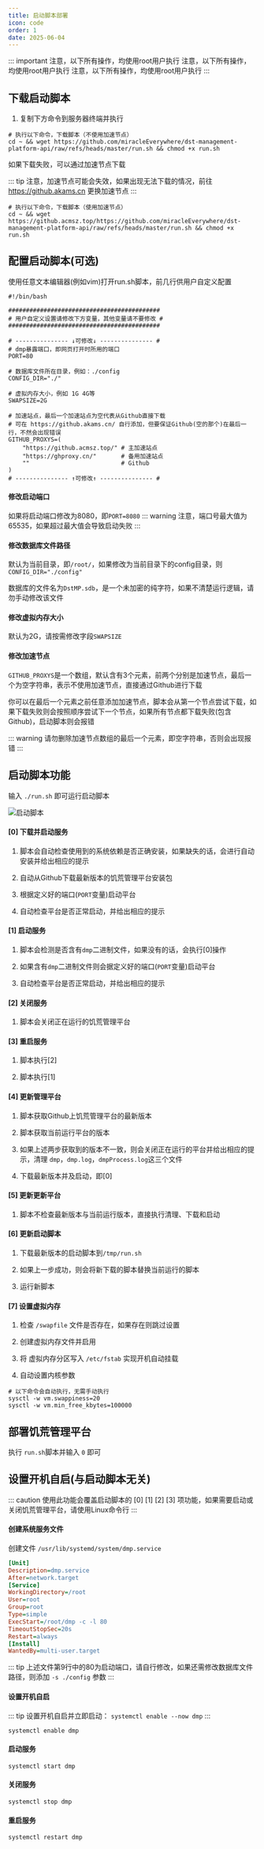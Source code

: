 ```yaml
---
title: 启动脚本部署
icon: code
order: 1
date: 2025-06-04
---
```


::: important
注意，以下所有操作，均使用root用户执行
注意，以下所有操作，均使用root用户执行
注意，以下所有操作，均使用root用户执行
:::

## 下载启动脚本

1. 复制下方命令到服务器终端并执行

```shell
# 执行以下命令，下载脚本（不使用加速节点）
cd ~ && wget https://github.com/miracleEverywhere/dst-management-platform-api/raw/refs/heads/master/run.sh && chmod +x run.sh
```

如果下载失败，可以通过加速节点下载

::: tip
注意，加速节点可能会失效，如果出现无法下载的情况，前往 https://github.akams.cn 更换加速节点
:::
```shell
# 执行以下命令，下载脚本（使用加速节点）
cd ~ && wget https://github.acmsz.top/https://github.com/miracleEverywhere/dst-management-platform-api/raw/refs/heads/master/run.sh && chmod +x run.sh
```

## 配置启动脚本(可选)

使用任意文本编辑器(例如vim)打开run.sh脚本，前几行供用户自定义配置

```shell
#!/bin/bash

###########################################
# 用户自定义设置请修改下方变量，其他变量请不要修改 #
###########################################

# --------------- ↓可修改↓ --------------- #
# dmp暴露端口，即网页打开时所用的端口
PORT=80

# 数据库文件所在目录，例如：./config
CONFIG_DIR="./"

# 虚拟内存大小，例如 1G 4G等
SWAPSIZE=2G

# 加速站点，最后一个加速站点为空代表从Github直接下载
# 可在 https://github.akams.cn/ 自行添加，但要保证Github(空的那个)在最后一行，不然会出现错误
GITHUB_PROXYS=(
    "https://github.acmsz.top/" # 主加速站点
    "https://ghproxy.cn/"       # 备用加速站点
    ""                          # Github
)
# --------------- ↑可修改↑ --------------- #
```

#### 修改启动端口

如果将启动端口修改为8080，即`PORT=8080`
::: warning
注意，端口号最大值为65535，如果超过最大值会导致启动失败
:::

#### 修改数据库文件路径

默认为当前目录，即`/root/`，如果修改为当前目录下的config目录，则 `CONFIG_DIR="./config"`

数据库的文件名为`DstMP.sdb`，是一个未加密的纯字符，如果不清楚运行逻辑，请勿手动修改该文件

#### 修改虚拟内存大小

默认为2G，请按需修改字段`SWAPSIZE`

#### 修改加速节点

`GITHUB_PROXYS`是一个数组，默认含有3个元素，前两个分别是加速节点，最后一个为空字符串，表示不使用加速节点，直接通过Github进行下载

你可以在最后一个元素之前任意添加加速节点，脚本会从第一个节点尝试下载，如果下载失败则会按照顺序尝试下一个节点，如果所有节点都下载失败(包含Github)，启动脚本则会报错

::: warning
请勿删除加速节点数组的最后一个元素，即空字符串，否则会出现报错
:::

## 启动脚本功能

输入 `./run.sh` 即可运行启动脚本

![启动脚本](assets/running-run-sh.png)

#### [0] 下载并启动服务
1. 脚本会自动检查使用到的系统依赖是否正确安装，如果缺失的话，会进行自动安装并给出相应的提示

2. 自动从Github下载最新版本的饥荒管理平台安装包

3. 根据定义好的端口(`PORT`变量)启动平台

4. 自动检查平台是否正常启动，并给出相应的提示

#### [1] 启动服务
1. 脚本会检测是否含有`dmp`二进制文件，如果没有的话，会执行[0]操作

2. 如果含有`dmp`二进制文件则会据定义好的端口(`PORT`变量)启动平台

3. 自动检查平台是否正常启动，并给出相应的提示

#### [2] 关闭服务
1. 脚本会关闭正在运行的饥荒管理平台

#### [3] 重启服务
1. 脚本执行[2]

2. 脚本执行[1]

#### [4] 更新管理平台
1. 脚本获取Github上饥荒管理平台的最新版本

2. 脚本获取当前运行平台的版本

3. 如果上述两步获取到的版本不一致，则会关闭正在运行的平台并给出相应的提示，清理 `dmp`，`dmp.log`，`dmpProcess.log`这三个文件

4. 下载最新版本并及启动，即[0]

#### [5] 更新更新平台
1. 脚本不检查最新版本与当前运行版本，直接执行清理、下载和启动

#### [6] 更新启动脚本
1. 下载最新版本的启动脚本到`/tmp/run.sh`

2. 如果上一步成功，则会将新下载的脚本替换当前运行的脚本

3. 运行新脚本

#### [7] 设置虚拟内存
1. 检查 `/swapfile` 文件是否存在，如果存在则跳过设置

2. 创建虚拟内存文件并启用

3. 将 虚拟内存分区写入 `/etc/fstab` 实现开机自动挂载

4. 自动设置内核参数
```shell
# 以下命令会自动执行，无需手动执行
sysctl -w vm.swappiness=20
sysctl -w vm.min_free_kbytes=100000
```

## 部署饥荒管理平台
执行 `run.sh`脚本并输入 `0` 即可


## 设置开机自启(与启动脚本无关)
::: caution
使用此功能会覆盖启动脚本的 [0] [1] [2] [3] 项功能，如果需要启动或关闭饥荒管理平台，请使用Linux命令行
:::

#### 创建系统服务文件
创建文件 `/usr/lib/systemd/system/dmp.service`

```ini
[Unit]
Description=dmp.service
After=network.target
[Service]
WorkingDirectory=/root
User=root
Group=root
Type=simple
ExecStart=/root/dmp -c -l 80
TimeoutStopSec=20s
Restart=always
[Install]
WantedBy=multi-user.target
```

::: tip
上述文件第9行中的80为启动端口，请自行修改，如果还需修改数据库文件路径，则添加 `-s ./config` 参数
:::

#### 设置开机自启
::: tip
设置开机自启并立即启动： `systemctl enable --now dmp`
:::

```shell
systemctl enable dmp
```

#### 启动服务
```shell
systemctl start dmp
```

#### 关闭服务
```shell
systemctl stop dmp
```

#### 重启服务
```shell
systemctl restart dmp
```
